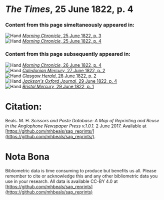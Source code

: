 # *The Times*, 25 June 1822, p. 4  
  
### Content from this page simeltaneously appeared in:  
![Hand](http://scissorsandpaste.net/wp-content/uploads/2017/06/smallhandpointer.png) [*Morning Chronicle*, 25 June 1822, p. 3](https://mhbeals.github.io/sap_html/Morning-Chronicle/Morning-Chronicle-25-June-1822-p-3)  
![Hand](http://scissorsandpaste.net/wp-content/uploads/2017/06/smallhandpointer.png) [*Morning Chronicle*, 25 June 1822, p. 4](https://mhbeals.github.io/sap_html/Morning-Chronicle/Morning-Chronicle-25-June-1822-p-4)  
  
### Content from this page subsequently appeared in:  
![Hand](http://scissorsandpaste.net/wp-content/uploads/2017/06/smallhandpointer.png) [*Morning Chronicle*, 26 June 1822, p. 4](https://mhbeals.github.io/sap_html/Morning-Chronicle/Morning-Chronicle-26-June-1822-p-4)  
![Hand](http://scissorsandpaste.net/wp-content/uploads/2017/06/smallhandpointer.png) [*Caledonian Mercury*, 27 June 1822, p. 2](https://mhbeals.github.io/sap_html/Caledonian-Mercury/Caledonian-Mercury-27-June-1822-p-2)  
![Hand](http://scissorsandpaste.net/wp-content/uploads/2017/06/smallhandpointer.png) [*Glasgow Herald*, 28 June 1822, p. 2](https://mhbeals.github.io/sap_html/Glasgow-Herald/Glasgow-Herald-28-June-1822-p-2)  
![Hand](http://scissorsandpaste.net/wp-content/uploads/2017/06/smallhandpointer.png) [*Jackson's Oxford Journal*, 29 June 1822, p. 4](https://mhbeals.github.io/sap_html/Jackson's-Oxford-Journal/Jackson's-Oxford-Journal-29-June-1822-p-4)  
![Hand](http://scissorsandpaste.net/wp-content/uploads/2017/06/smallhandpointer.png) [*Bristol Mercury*, 29 June 1822, p. 1](https://mhbeals.github.io/sap_html/Bristol-Mercury/Bristol-Mercury-29-June-1822-p-1)  


# Citation: 

Beals. M. H. *Scissors and Paste Database: A Map of Reprinting and Reuse in the Anglophone Newspaper Press v.1.0.1.* 2 June 2017. Available at [https://github.com/mhbeals/sap_reprints/](https://github.com/mhbeals/sap_reprints/). 

# Nota Bona

Bibliometric data is time consuming to produce but benefits us all. Please remember to cite or acknowledge this and any other bibliometric data you use in your research. All data is available CC-BY 4.0 at [https://github.com/mhbeals/sap_reprints](https://github.com/mhbeals/sap_reprints)